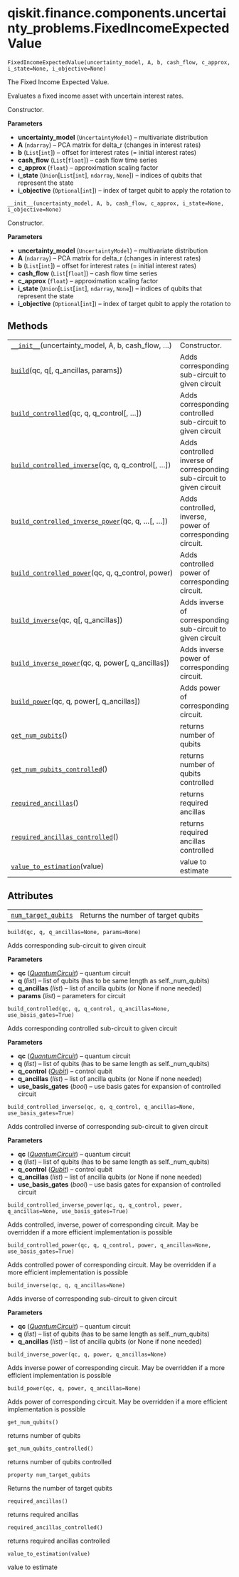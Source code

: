 <span id="qiskit-finance-components-uncertainty-problems-fixedincomeexpectedvalue" />

# qiskit.finance.components.uncertainty\_problems.FixedIncomeExpectedValue

`FixedIncomeExpectedValue(uncertainty_model, A, b, cash_flow, c_approx, i_state=None, i_objective=None)`

The Fixed Income Expected Value.

Evaluates a fixed income asset with uncertain interest rates.

Constructor.

**Parameters**

*   **uncertainty\_model** (`UncertaintyModel`) – multivariate distribution
*   **A** (`ndarray`) – PCA matrix for delta\_r (changes in interest rates)
*   **b** (`List`\[`int`]) – offset for interest rates (= initial interest rates)
*   **cash\_flow** (`List`\[`float`]) – cash flow time series
*   **c\_approx** (`float`) – approximation scaling factor
*   **i\_state** (`Union`\[`List`\[`int`], `ndarray`, `None`]) – indices of qubits that represent the state
*   **i\_objective** (`Optional`\[`int`]) – index of target qubit to apply the rotation to

`__init__(uncertainty_model, A, b, cash_flow, c_approx, i_state=None, i_objective=None)`

Constructor.

**Parameters**

*   **uncertainty\_model** (`UncertaintyModel`) – multivariate distribution
*   **A** (`ndarray`) – PCA matrix for delta\_r (changes in interest rates)
*   **b** (`List`\[`int`]) – offset for interest rates (= initial interest rates)
*   **cash\_flow** (`List`\[`float`]) – cash flow time series
*   **c\_approx** (`float`) – approximation scaling factor
*   **i\_state** (`Union`\[`List`\[`int`], `ndarray`, `None`]) – indices of qubits that represent the state
*   **i\_objective** (`Optional`\[`int`]) – index of target qubit to apply the rotation to

## Methods

|                                                                                                                                                                                                                                                                      |                                                                       |
| -------------------------------------------------------------------------------------------------------------------------------------------------------------------------------------------------------------------------------------------------------------------- | --------------------------------------------------------------------- |
| [`__init__`](#qiskit.finance.components.uncertainty_problems.FixedIncomeExpectedValue.__init__ "qiskit.finance.components.uncertainty_problems.FixedIncomeExpectedValue.__init__")(uncertainty\_model, A, b, cash\_flow, …)                                          | Constructor.                                                          |
| [`build`](#qiskit.finance.components.uncertainty_problems.FixedIncomeExpectedValue.build "qiskit.finance.components.uncertainty_problems.FixedIncomeExpectedValue.build")(qc, q\[, q\_ancillas, params])                                                             | Adds corresponding sub-circuit to given circuit                       |
| [`build_controlled`](#qiskit.finance.components.uncertainty_problems.FixedIncomeExpectedValue.build_controlled "qiskit.finance.components.uncertainty_problems.FixedIncomeExpectedValue.build_controlled")(qc, q, q\_control\[, …])                                  | Adds corresponding controlled sub-circuit to given circuit            |
| [`build_controlled_inverse`](#qiskit.finance.components.uncertainty_problems.FixedIncomeExpectedValue.build_controlled_inverse "qiskit.finance.components.uncertainty_problems.FixedIncomeExpectedValue.build_controlled_inverse")(qc, q, q\_control\[, …])          | Adds controlled inverse of corresponding sub-circuit to given circuit |
| [`build_controlled_inverse_power`](#qiskit.finance.components.uncertainty_problems.FixedIncomeExpectedValue.build_controlled_inverse_power "qiskit.finance.components.uncertainty_problems.FixedIncomeExpectedValue.build_controlled_inverse_power")(qc, q, …\[, …]) | Adds controlled, inverse, power of corresponding circuit.             |
| [`build_controlled_power`](#qiskit.finance.components.uncertainty_problems.FixedIncomeExpectedValue.build_controlled_power "qiskit.finance.components.uncertainty_problems.FixedIncomeExpectedValue.build_controlled_power")(qc, q, q\_control, power)               | Adds controlled power of corresponding circuit.                       |
| [`build_inverse`](#qiskit.finance.components.uncertainty_problems.FixedIncomeExpectedValue.build_inverse "qiskit.finance.components.uncertainty_problems.FixedIncomeExpectedValue.build_inverse")(qc, q\[, q\_ancillas])                                             | Adds inverse of corresponding sub-circuit to given circuit            |
| [`build_inverse_power`](#qiskit.finance.components.uncertainty_problems.FixedIncomeExpectedValue.build_inverse_power "qiskit.finance.components.uncertainty_problems.FixedIncomeExpectedValue.build_inverse_power")(qc, q, power\[, q\_ancillas])                    | Adds inverse power of corresponding circuit.                          |
| [`build_power`](#qiskit.finance.components.uncertainty_problems.FixedIncomeExpectedValue.build_power "qiskit.finance.components.uncertainty_problems.FixedIncomeExpectedValue.build_power")(qc, q, power\[, q\_ancillas])                                            | Adds power of corresponding circuit.                                  |
| [`get_num_qubits`](#qiskit.finance.components.uncertainty_problems.FixedIncomeExpectedValue.get_num_qubits "qiskit.finance.components.uncertainty_problems.FixedIncomeExpectedValue.get_num_qubits")()                                                               | returns number of qubits                                              |
| [`get_num_qubits_controlled`](#qiskit.finance.components.uncertainty_problems.FixedIncomeExpectedValue.get_num_qubits_controlled "qiskit.finance.components.uncertainty_problems.FixedIncomeExpectedValue.get_num_qubits_controlled")()                              | returns number of qubits controlled                                   |
| [`required_ancillas`](#qiskit.finance.components.uncertainty_problems.FixedIncomeExpectedValue.required_ancillas "qiskit.finance.components.uncertainty_problems.FixedIncomeExpectedValue.required_ancillas")()                                                      | returns required ancillas                                             |
| [`required_ancillas_controlled`](#qiskit.finance.components.uncertainty_problems.FixedIncomeExpectedValue.required_ancillas_controlled "qiskit.finance.components.uncertainty_problems.FixedIncomeExpectedValue.required_ancillas_controlled")()                     | returns required ancillas controlled                                  |
| [`value_to_estimation`](#qiskit.finance.components.uncertainty_problems.FixedIncomeExpectedValue.value_to_estimation "qiskit.finance.components.uncertainty_problems.FixedIncomeExpectedValue.value_to_estimation")(value)                                           | value to estimate                                                     |

## Attributes

|                                                                                                                                                                                                               |                                     |
| ------------------------------------------------------------------------------------------------------------------------------------------------------------------------------------------------------------- | ----------------------------------- |
| [`num_target_qubits`](#qiskit.finance.components.uncertainty_problems.FixedIncomeExpectedValue.num_target_qubits "qiskit.finance.components.uncertainty_problems.FixedIncomeExpectedValue.num_target_qubits") | Returns the number of target qubits |

`build(qc, q, q_ancillas=None, params=None)`

Adds corresponding sub-circuit to given circuit

**Parameters**

*   **qc** ([*QuantumCircuit*](qiskit.circuit.QuantumCircuit#qiskit.circuit.QuantumCircuit "qiskit.circuit.QuantumCircuit")) – quantum circuit
*   **q** (*list*) – list of qubits (has to be same length as self.\_num\_qubits)
*   **q\_ancillas** (*list*) – list of ancilla qubits (or None if none needed)
*   **params** (*list*) – parameters for circuit

`build_controlled(qc, q, q_control, q_ancillas=None, use_basis_gates=True)`

Adds corresponding controlled sub-circuit to given circuit

**Parameters**

*   **qc** ([*QuantumCircuit*](qiskit.circuit.QuantumCircuit#qiskit.circuit.QuantumCircuit "qiskit.circuit.QuantumCircuit")) – quantum circuit
*   **q** (*list*) – list of qubits (has to be same length as self.\_num\_qubits)
*   **q\_control** ([*Qubit*](qiskit.circuit.Qubit#qiskit.circuit.Qubit "qiskit.circuit.Qubit")) – control qubit
*   **q\_ancillas** (*list*) – list of ancilla qubits (or None if none needed)
*   **use\_basis\_gates** (*bool*) – use basis gates for expansion of controlled circuit

`build_controlled_inverse(qc, q, q_control, q_ancillas=None, use_basis_gates=True)`

Adds controlled inverse of corresponding sub-circuit to given circuit

**Parameters**

*   **qc** ([*QuantumCircuit*](qiskit.circuit.QuantumCircuit#qiskit.circuit.QuantumCircuit "qiskit.circuit.QuantumCircuit")) – quantum circuit
*   **q** (*list*) – list of qubits (has to be same length as self.\_num\_qubits)
*   **q\_control** ([*Qubit*](qiskit.circuit.Qubit#qiskit.circuit.Qubit "qiskit.circuit.Qubit")) – control qubit
*   **q\_ancillas** (*list*) – list of ancilla qubits (or None if none needed)
*   **use\_basis\_gates** (*bool*) – use basis gates for expansion of controlled circuit

`build_controlled_inverse_power(qc, q, q_control, power, q_ancillas=None, use_basis_gates=True)`

Adds controlled, inverse, power of corresponding circuit. May be overridden if a more efficient implementation is possible

`build_controlled_power(qc, q, q_control, power, q_ancillas=None, use_basis_gates=True)`

Adds controlled power of corresponding circuit. May be overridden if a more efficient implementation is possible

`build_inverse(qc, q, q_ancillas=None)`

Adds inverse of corresponding sub-circuit to given circuit

**Parameters**

*   **qc** ([*QuantumCircuit*](qiskit.circuit.QuantumCircuit#qiskit.circuit.QuantumCircuit "qiskit.circuit.QuantumCircuit")) – quantum circuit
*   **q** (*list*) – list of qubits (has to be same length as self.\_num\_qubits)
*   **q\_ancillas** (*list*) – list of ancilla qubits (or None if none needed)

`build_inverse_power(qc, q, power, q_ancillas=None)`

Adds inverse power of corresponding circuit. May be overridden if a more efficient implementation is possible

`build_power(qc, q, power, q_ancillas=None)`

Adds power of corresponding circuit. May be overridden if a more efficient implementation is possible

`get_num_qubits()`

returns number of qubits

`get_num_qubits_controlled()`

returns number of qubits controlled

`property num_target_qubits`

Returns the number of target qubits

`required_ancillas()`

returns required ancillas

`required_ancillas_controlled()`

returns required ancillas controlled

`value_to_estimation(value)`

value to estimate
